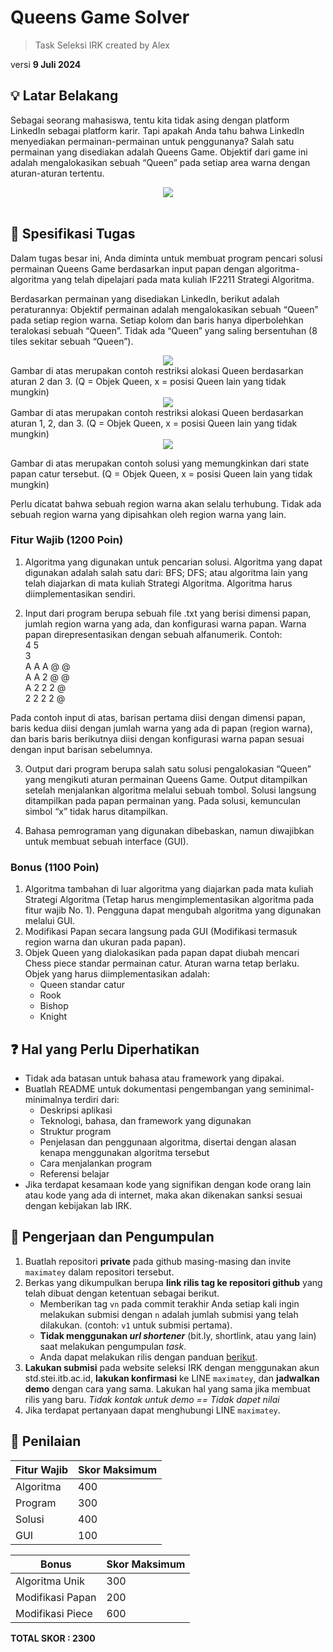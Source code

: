 # Queens Game Solver
> Task Seleksi IRK created by Alex

versi **9 Juli 2024**
## 💡 Latar Belakang
Sebagai seorang mahasiswa, tentu kita tidak asing dengan platform LinkedIn sebagai platform karir. Tapi apakah Anda tahu bahwa LinkedIn menyediakan permainan-permainan untuk penggunanya? Salah satu permainan yang disediakan adalah Queens Game. Objektif dari game ini adalah mengalokasikan sebuah “Queen” pada setiap area warna dengan aturan-aturan tertentu. 

<div align=center>
<img src="./img/thumbnail.png">
</div>

<br>

## 📝 Spesifikasi Tugas
Dalam tugas besar ini, Anda diminta untuk membuat program pencari solusi permainan Queens Game berdasarkan input papan dengan algoritma-algoritma yang telah dipelajari pada mata kuliah IF2211 Strategi Algoritma.

Berdasarkan permainan yang disediakan LinkedIn, berikut adalah peraturannya:
Objektif permainan adalah mengalokasikan sebuah “Queen” pada setiap region warna.
Setiap kolom dan baris hanya diperbolehkan teralokasi sebuah “Queen”.
Tidak ada “Queen” yang saling bersentuhan (8 tiles sekitar sebuah “Queen”).

<div align=center>
<img src="./img/example_1.png">
</div>
Gambar di atas merupakan contoh restriksi alokasi Queen berdasarkan aturan 2 dan 3. (Q = Objek Queen, x = posisi Queen lain yang tidak mungkin)

<div align=center>
<img src="./img/example_2.png">
</div>
Gambar di atas merupakan contoh restriksi alokasi Queen berdasarkan aturan 1, 2, dan 3. (Q = Objek Queen, x = posisi Queen lain yang tidak mungkin)

<div align=center>
<img src="./img/example_3.png">
</div>

Gambar di atas merupakan contoh solusi yang memungkinkan dari state papan catur tersebut. (Q = Objek Queen, x = posisi Queen lain yang tidak mungkin)

Perlu dicatat bahwa sebuah region warna akan selalu terhubung. Tidak ada sebuah region warna yang dipisahkan oleh region warna yang lain. 


### Fitur Wajib (1200 Poin)
1. Algoritma yang digunakan untuk pencarian solusi.
    Algoritma yang dapat digunakan adalah salah satu dari: BFS; DFS; atau algoritma lain yang telah diajarkan di mata kuliah Strategi Algoritma. Algoritma harus diimplementasikan sendiri.

2. Input dari program berupa sebuah file .txt yang berisi dimensi papan, jumlah region warna yang ada, dan konfigurasi warna papan. Warna papan direpresentasikan dengan sebuah alfanumerik.
    Contoh:
    <br>
    4 5<br>
    3<br>
    A A A @ @<br>
    A A 2 @ @<br>
    A 2 2 2 @<br>
    2 2 2 2 @<br>

Pada contoh input di atas, barisan pertama diisi dengan dimensi papan, baris kedua diisi dengan jumlah warna yang ada di papan (region warna), dan baris baris berikutnya diisi dengan konfigurasi warna papan sesuai dengan input barisan sebelumnya. 

3. Output dari program berupa salah satu solusi pengalokasian “Queen” yang mengikuti aturan permainan Queens Game. Output ditampilkan setelah menjalankan algoritma melalui sebuah tombol. Solusi langsung ditampilkan pada papan permainan yang. Pada solusi, kemunculan simbol “x” tidak harus ditampilkan.

4. Bahasa pemrograman yang digunakan dibebaskan, namun diwajibkan untuk membuat sebuah interface (GUI).

### Bonus (1100 Poin)
1. Algoritma tambahan di luar algoritma yang diajarkan pada mata kuliah Strategi Algoritma (Tetap harus mengimplementasikan algoritma pada fitur wajib No. 1). Pengguna dapat mengubah algoritma yang digunakan melalui GUI.
2. Modifikasi Papan secara langsung pada GUI (Modifikasi termasuk region warna dan ukuran pada papan).
3. Objek Queen yang dialokasikan pada papan dapat diubah mencari Chess piece standar permainan catur. Aturan warna tetap berlaku. Objek yang harus diimplementasikan adalah:
    * Queen standar catur
    * Rook
    * Bishop
    * Knight



## ❓ Hal yang Perlu Diperhatikan
- Tidak ada batasan untuk bahasa atau framework yang dipakai.
- Buatlah README untuk dokumentasi pengembangan yang seminimal-minimalnya terdiri dari:     
    - Deskripsi aplikasi
    - Teknologi, bahasa, dan framework yang digunakan
    - Struktur program
    - Penjelasan dan penggunaan algoritma, disertai dengan alasan kenapa menggunakan algoritma tersebut
    - Cara menjalankan program
    - Referensi belajar
- Jika terdapat kesamaan kode yang signifikan dengan kode orang lain atau kode yang ada di internet, maka akan dikenakan sanksi sesuai dengan kebijakan lab IRK.


## 📂 Pengerjaan dan Pengumpulan
1. Buatlah repositori **private** pada github masing-masing dan invite `maximatey` dalam repositori tersebut.
2. Berkas yang dikumpulkan berupa **link rilis tag ke repositori github** yang telah dibuat dengan ketentuan sebagai berikut.
    - Memberikan tag `vn` pada commit terakhir Anda setiap kali ingin melakukan submisi dengan `n` adalah jumlah submisi yang telah dilakukan. (contoh: `v1` untuk submisi pertama).
    - **Tidak menggunakan *url shortener*** (bit.ly, shortlink, atau yang lain) saat melakukan pengumpulan *task*.
    - Anda dapat melakukan rilis dengan panduan [berikut](https://docs.github.com/en/repositories/releasing-projects-on-github/managing-releases-in-a-repository).
3. **Lakukan submisi** pada website seleksi IRK dengan menggunakan akun std.stei.itb.ac.id, **lakukan konfirmasi** ke LINE `maximatey`, dan **jadwalkan demo** dengan cara yang sama. Lakukan hal yang sama jika membuat rilis yang baru. *Tidak kontak untuk demo == Tidak dapet nilai*
4. Jika terdapat pertanyaan dapat menghubungi LINE `maximatey`.

## 📌 Penilaian
| Fitur Wajib | Skor Maksimum |
| ------------- | ------------- |
| Algoritma | 400 |
| Program | 300 |
| Solusi | 400 |
| GUI | 100 |

| Bonus | Skor Maksimum |
| ------------- | ------------- |
| Algoritma Unik | 300 |
| Modifikasi Papan | 200 |
| Modifikasi Piece | 600 |


**TOTAL SKOR : 2300**
<br>
